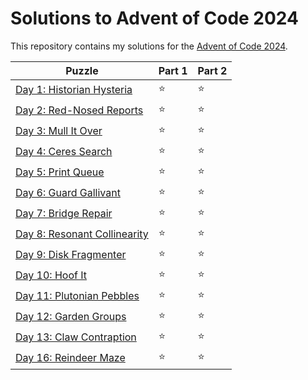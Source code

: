 # Solutions to Advent of Code 2024

This repository contains my solutions for the [Advent of Code 2024](https://adventofcode.com/2024).

|Puzzle|Part 1|Part 2|
|---|---|---|
|[Day 1: Historian Hysteria](https://adventofcode.com/2024/day/1)|&#11088;|&#11088;|
|[Day 2: Red-Nosed Reports](https://adventofcode.com/2024/day/2)|&#11088;|&#11088;|
|[Day 3: Mull It Over](https://adventofcode.com/2024/day/3)|&#11088;|&#11088;|
|[Day 4: Ceres Search](https://adventofcode.com/2024/day/4)|&#11088;|&#11088;|
|[Day 5: Print Queue](https://adventofcode.com/2024/day/5)|&#11088;|&#11088;|
|[Day 6: Guard Gallivant](https://adventofcode.com/2024/day/6)|&#11088;|&#11088;|
|[Day 7: Bridge Repair](https://adventofcode.com/2024/day/7)|&#11088;|&#11088;|
|[Day 8: Resonant Collinearity](https://adventofcode.com/2024/day/8)|&#11088;|&#11088;|
|[Day 9: Disk Fragmenter](https://adventofcode.com/2024/day/9)|&#11088;|&#11088;|
|[Day 10: Hoof It](https://adventofcode.com/2024/day/10)|&#11088;|&#11088;|
|[Day 11: Plutonian Pebbles](https://adventofcode.com/2024/day/11)|&#11088;|&#11088;|
|[Day 12: Garden Groups](https://adventofcode.com/2024/day/12)|&#11088;|&#11088;|
|[Day 13: Claw Contraption](https://adventofcode.com/2024/day/13)|&#11088;|&#11088;|
|[Day 16: Reindeer Maze](https://adventofcode.com/2024/day/16)|&#11088;|&#11088;|
